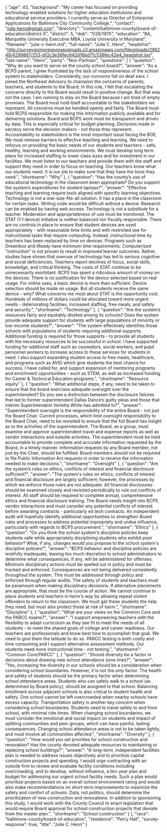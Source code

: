 {
  "age": 43,
  "background": "My career has focused on providing technology-enabled solutions for higher education institutions and educational service providers. I currently serve as Director of Enterprise Applications for Baltimore City Community College.",
  "contact": "julie.henn@gmail.com",
  "directory": "content/baltimore-county/board-of-education/district-5",
  "district": 5,
  "dob": "1/28/1975",
  "education": "BA, Marquette University Executive MBA, Loyola University in Maryland",
  "filename": "julie-c-henn.md",
  "full-name": "Julie C. Henn",
  "headshot": "http://surveygizmoresponseuploads.s3.amazonaws.com/fileuploads/296249/4299887/253-bf2c3e36fec642d16bd71c538fec42e4_headshot.jpg",
  "last-name": "Henn",
  "party": "Non-Partisan",
  "questions": [
    {
      "question": "Why do you want to serve on the county school board?",
      "answer": "As a BCPS parent, I grew frustrated by the lack of responsiveness of the school system to stakeholders.  Consistently, our concerns fall on deaf ears.  I joined the Northeast Advisory to champion the concerns of parents, teachers, and students to the Board.  In this role, I felt that escalating the concerns directly to the Board would result in positive change.  But that was not the case.    I am running to stay on the Board because I am tired of empty promises.  The Board must hold itself accountable to the stakeholders we represent.  All concerns must be handled openly and fairly. The Board must hold BCPS responsible for making this information publicly available and for delivering solutions.  Board and BCPS work must be transparent and driven by data.  This is especially critical for budget planning.  Decisions made in secrecy serve the decision makers - not those they represent.  Accountability to stakeholders is the most important issue facing the BOE.  We must remove barriers to effective teaching and learning.  We need to refocus on providing the basic needs of our students and teachers - safe, healthy, learning and working environments.  We must develop long term plans for increased staffing to lower class sizes and for investment in our facilities.  We must listen to our teachers and provide them with the staff and support they need in order to focus on teaching.  Our teachers know what our students need.  It is our job to make sure that they have the tools they need.",
      "shortname": "Why"
    },
    {
      "question": "Has the county’s use of educational technology in the classroom been appropriate? Do you support the system’s expenditures for student laptops?",
      "answer": "Effective teaching and learning require tools aligned with specific learning objectives. Technology is not a one-size-fits-all solution. It has a place in the classroom for certain tasks. Writing code would be difficult without a device. Research can be enabled by having web access. Technology is not a substitute for a teacher. Moderation and appropriateness of use must be monitored.  The STAT (1:1 device) initiative is neither balanced nor fiscally responsible. There are no controls in place to ensure that student devices are used appropriately - with reasonable time limits and with restricted use for instructional tasks that require computing. Instead,  instructional time by teachers has been replaced by time on devices. Programs such as Dreambox and iReady have minimum time requirements.  Computerized \"instruction\" is not proven to result in improved learner outcomes. Rather, studies have shown that overuse of technology has led to serious cognitive and social deficiencies.  Teachers report declines of focus, social skills, knowledge, and critical thinking.   The costs of STAT continue to be unnecessarily exorbitant. BCPS has spent a ridiculous amount of money on the devices. There is no justification for the device selected based on real usage.  For online uses, a basic device is more than sufficient.  Device selection should be made on usage.  But all students receive the same device - why?  What concerns me most about STAT is the opportunity cost.  Hundreds of millions of dollars could be allocated toward more urgent needs  - deteriorating facilities, increased staffing, free meals, and safety and security.",
      "shortname": "Technology"
    },
    {
      "question": "Are the system’s resources fairly and equitably divided among its schools? Does the system provide adequate support for students with large populations of minority or low-income students?",
      "answer": "The system effectively identifies those schools with populations of students requiring additional supports.  Additional funding is required for those supports - to provide all students with the necessary resources to be successful in school.  I have supported funding for additional staff such as counselors, social workers, and pupil personnel workers to increase access to these services for students in need.  I also support expanding student access to free meals, healthcare, and programs such as AVID which give students the best chance for success. I have called for, and support expansion of mentoring programs and enrichment opportunities - such as STEM, as well as increased funding for Career & Technical Education programs.",
      "shortname": "Resource equity"
    },
    {
      "question": "What additional steps, if any, need to be taken to ensure that the board exercises adequate oversight over the superintendent? Do you see a distinction between the disclosure failures that led to former superintendent Dallas Dance’s guilty pleas and those that interim Superintendent Verletta White has admitted to?",
      "answer": "Superintendent oversight is the responsibility of the entire Board - not just the Board Chair.  Current processes, which limit oversight responsibility to the Board Chair, need to be revisited to ensure that the full Board has insight as to the activities of the superintendent.  The Board, as a group, must examine and approve superintendent travel and expense reports as well as vendor interactions and outside activities. The superintendent must be held accountable to provide complete and accurate information requested by the Board, in a timely manner.  Information requests by any Board member, not just by the Chair, should be fulfilled. Board members should not be required to file Public Information Act requests in order to receive the information needed to make decisions.",
      "shortname": "Oversight"
    },
    {
      "question": "Are the system’s rules on ethics, conflicts of interest and financial disclosure sufficient?",
      "answer": "The system's rules on ethics, conflicts of interest and financial disclosure are largely sufficient; however, the processes by which we enforce those rules are not adequate.  All financial disclosures should be examined closely and revisited periodically to rule out conflicts of interest.  All staff should be required to complete annual, comprehensive ethics and financial disclosure training.  The Board needs insight into BCPS vendor interactions and must consider any potential conflicts of interest before awarding contracts - particularly ed tech contracts.  An independent audit will hopefully identify additional opportunities to strengthen Board rules and processes to address potential impropriety and undue influence, particularly with regards to BCPS procurement.",
      "shortname": "Ethics"
    },
    {
      "question": "Do you think the school system's discipline policies keep students safe while appropriately disciplining students who exhibit poor behavior? What, if any, changes would you propose to the school system's discipline policies?",
      "answer": "BCPS behavior and discipline policies are woefully inadequate, leaving too much discretion to school administrators to determine what consequences, if any, will be administered for offenses. Minimum disciplinary actions must be spelled out in policy and must be tracked and enforced. Consequences are not being delivered consistently throughout the system.  This must be addressed through policy and enforced through regular audits. The safety of students and teachers must be paramount when making disciplinary decisions. If alternative placements are appropriate, that must be the course of action.  We cannot continue to place students and teachers in harm's way by allowing repeat violent offenders to return to the classroom. We must get these students the help they need, but must also protect those at risk of harm.",
      "shortname": "Discipline"
    },
    {
      "question": "What are your views on the Common Core and the PARCC exams?",
      "answer": "I support empowering teachers with the flexibility to adapt curriculum as they see fit to meet the needs of all students - to meet the shared goals of college and career readiness.  Our teachers are professionals and know best how to accomplish that goal. We need to give them the latitude to do so.  PARCC testing is both costly and time consuming and I support alternative assessment methods.  Our students need more instructional time - not testing.",
      "shortname": "Common Core/PARCC"
    },
    {
      "question": "Should diversity be a factor in decisions about drawing new school attendance zone lines?",
      "answer": "Yes, increasing the diversity in our schools should be a consideration when considering school boundaries.  However, it is not the only factor.  The health and safety of students should be the primary factor when determining school attendance areas.  Students who can safely walk to a school (as determined by Board policy), should be assigned to that school.  Balancing enrollment across adjacent schools is also critical to student health and safety.  One school cannot be left overcrowded when nearby schools have excess capacity.  Transportation safety is another key concern when considering school boundaries.  Students need to travel safely to and from school, with minimal ride times.  When changing school boundaries, we must consider the emotional and social impact on students and impact of splitting communities and peer groups, which can have painful, lasting consequences.  Changing school attendance areas is not to be taken lightly, and must involve all communities affected.",
      "shortname": "Diversity"
    },
    {
      "question": "How would you set priorities for school construction and renovation? Has the county devoted adequate resources to maintaining or replacing school buildings?",
      "answer": "A long-term, independent facilities plan is needed to address issues objectively and to prioritize capital construction projects and spending. I would urge contracting with an outside firm to review and evaluate facility conditions including overcrowding, and to develop, without influence, a ten-year plan and budget for addressing our urgent school facility needs.  Such a plan would prioritize projects based on an overall school environment rating and would also make recommendations on short-term improvements to maximize the safety and comfort of schools. Data, not politics, should determine the prioritization of new construction and renovations. In addition to sponsoring this study, I would work with the County Council to enact legislation that would require Board approval for school construction projects that deviate from the master plan.",
      "shortname": "School construction"
    }
  ],
  "race": "baltimore-county/board-of-education",
  "residence": "Perry Hall",
  "survey-response": true,
  "title": "Julie C. Henn"
}
